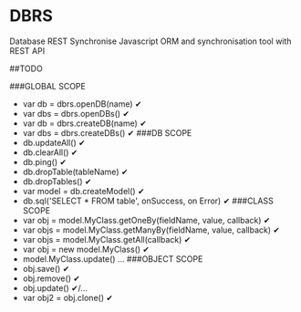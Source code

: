 # DBRS

Database REST Synchronise
Javascript ORM and synchronisation tool with REST API

##TODO

###GLOBAL SCOPE
* var db = dbrs.openDB(name) ✔
* var dbs = dbrs.openDBs() ✔
* var db = dbrs.createDB(name) ✔
* var dbs = dbrs.createDBs() ✔
###DB SCOPE
* db.updateAll() ✔
* db.clearAll() ✔
* db.ping() ✔
* db.dropTable(tableName) ✔
* db.dropTables() ✔
* var model = db.createModel() ✔
* db.sql('SELECT * FROM table', onSuccess, on Error) ✔
###CLASS SCOPE
* var obj = model.MyClass.getOneBy(fieldName, value, callback) ✔
* var objs = model.MyClass.getManyBy(fieldName, value, callback) ✔
* var objs = model.MyClass.getAll(callback) ✔
* var obj = new model.MyClass() ✔
* model.MyClass.update() ...
###OBJECT SCOPE 
* obj.save() ✔
* obj.remove() ✔
* obj.update() ✔/...
* var obj2 = obj.clone() ✔

